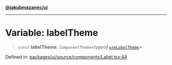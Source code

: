 [**@jakubmazanec/ui**](../README.md)

---

# Variable: labelTheme

> `const` **labelTheme**: `ComponentTheme`\<_typeof_
> [`useLabelTheme`](../functions/useLabelTheme.md)\>

Defined in:
[packages/ui/source/components/Label.tsx:44](https://github.com/jakubmazanec/tools/blob/b70ba93afff7f67760159378262d2c0b19cfed9e/packages/ui/source/components/Label.tsx#L44)

